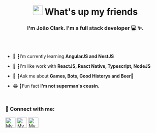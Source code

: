 <h1 align="center"><img src="https://media.giphy.com/media/hvRJCLFzcasrR4ia7z/giphy.gif" width="30px"> What's up my friends</h1>
<h3 align="center">I'm João Clark.
I'm a full stack developer 💻 ✨.</h3>
</br>
</br>

- 🌱 ┇I’m currently learning **AngularJS and NestJS**

- 🥋 ┇I'm like work with **ReactJS, React Native, Typescript, NodeJS**

- 💬 ┇Ask me about **Games, Bots, Good Historys and Beer🍻**

- 😂 ┇Fun fact **I'm not superman's cousin.**
</br>

<h3 align="left">📌 Connect with me:</h3>
<p align="left">
<a href="https://linkedin.com/in/joaoluisclark"><img alt="My LinkedIn" width="32" src="https://www.flaticon.com/svg/static/icons/svg/1383/1383262.svg" /></a>
<a href="https://instagram.com/luisclark_"><img alt="My instagram" width="32" src="https://www.flaticon.com/svg/static/icons/svg/2111/2111463.svg" /></a>
<a href="mailto:clarkjoao@gmail.com"><img  alt="My e-mail"width="32" src="https://www.flaticon.com/svg/static/icons/svg/324/324123.svg" /></a>
</p>
